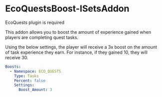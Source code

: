 # EcoQuestsBoost-ISetsAddon
EcoQuests plugin is required

This addon allows you to boost the amount of experience gained when players are completing quest tasks.

Using the below settings, the player will receive a 3x boost on the amount of task experience they earn. For instance, if they gained 10, they will receive 30.

```yaml
Boosts:
  - Namespace: ECO_QUESTS
    Type: Tasks
    Percent: false
    Settings:
      Boost_Amount: 3
```
